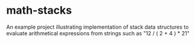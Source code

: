 # math-stacks
An example project illustrating implementation of stack data structures to evaluate arithmetical expressions from strings such as "12 / ( 2 + 4 ) * 21"
